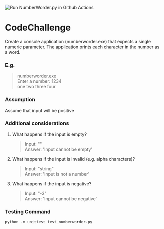 ![Run NumberWorder.py in Github Actions](https://github.com/danieltech1028/Code-challenge/workflows/Run%20NumberWorder.py%20in%20Github%20Actions/badge.svg?branch=master)
# CodeChallenge

Create a console application (numberworder.exe) that expects a single numeric parameter. The application prints each character in the number as a word.

### E.g.

> numberworder.exe     
> Enter a number: 1234     
> one two three four

### Assumption
Assume that input will be positive

### Additional considerations
1. What happens if the input is empty?
    > Input: ""     
    > Answer: 'Input cannot be empty'
  
2. What happens if the input is invalid (e.g. alpha characters)?
    > Input: "string"     
    > Answer: 'Input is not a number'
  
3. What happens if the input is negative?
    > Input: "-3"     
    > Answer: 'Input cannot be negative'

### Testing Command
 ```
 python -m unittest test_numberworder.py
 ```  
